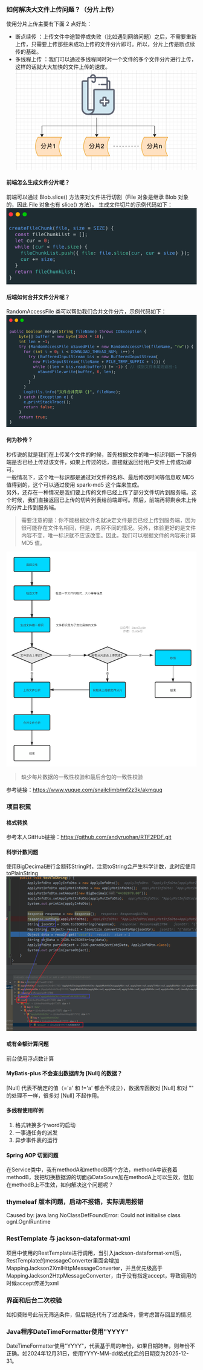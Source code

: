 ### 如何解决大文件上传问题？（分片上传）
使用分片上传主要有下面 2 点好处：
- 断点续传 ：上传文件中途暂停或失败（比如遇到网络问题）之后，不需要重新上传，只需要上传那些未成功上传的文件分片即可。所以，分片上传是断点续传的基础。
- 多线程上传 ：我们可以通过多线程同时对一个文件的多个文件分片进行上传，这样的话就大大加快的文件上传的速度。
![](分片上传样例图.png)

#### 前端怎么生成文件分片呢？
前端可以通过 Blob.slice() 方法来对文件进行切割（File 对象是继承 Blob 对象的，因此 File 对象也有 slice() 方法）。
生成文件切片的示例代码如下：
![](前端代码.png)

#### 后端如何合并文件分片呢？
RandomAccessFile 类可以帮助我们合并文件分片，示例代码如下：
![](后端代码.png)

#### 何为秒传？  
秒传说的就是我们在上传某个文件的时候，首先根据文件的唯一标识判断一下服务端是否已经上传过该文件，如果上传过的话，直接就返回给用户文件上传成功即可。  
一般情况下，这个唯一标识都是通过对文件的名称、最后修改时间等信息取 MD5 值得到的，这个可以通过使用 spark-md5 这个库来生成。   
另外，还存在一种情况是我们要上传的文件已经上传了部分文件切片到服务端。这个时候，我们直接返回已上传的切片列表给前端即可。然后，前端再将剩余未上传的分片上传到服务端。
>需要注意的是：你不能根据文件名就决定文件是否已经上传到服务端，因为很可能存在文件名相同，但是，内容不同的情况。另外，体验更好的是文件内容不变，唯一标识就不应该改变。因此，我们可以根据文件的内容来计算 MD5 值。  


![](流程图.png)
>缺少每片数据的一致性校验和最后合包的一致性校验

参考链接：https://www.yuque.com/snailclimb/mf2z3k/akmquq

### 项目积累
#### 格式转换
参考本人GitHub链接：https://github.com/andyruohan/RTF2PDF.git

#### 科学计数问题
使用BigDecimal进行金额转String时，注意toString会产生科学计数，此时应使用toPlainString
![](产生科学记数法的问题点.PNG)

#### 或有金额计算问题
前台使用浮点数计算

#### MyBatis-plus 不会查出数据库为 [Null] 的数据？
[Null] 代表不确定的值（='a' 和 !='a' 都会不成立），数据库函数对 [Null] 和对 "" 的处理不一样，很多对 [Null] 不起作用。

#### 多线程使用样例
1. 格式转换多个word的启动
2. 一事通任务的派发
3. 异步事件表的运行

#### Spring AOP 切面问题
在Service类中，我有methodA和methodB两个方法，methodA中嵌套着methodB，我把切换数据源的切面@DataSoure加在methodA上可以生效，但加在methodB上不生效，如何解决这个问题呢？

### thymeleaf 版本问题，启动不报错，实际调用报错
Caused by: java.lang.NoClassDefFoundError: Could not initialise class ognl.OgnlRuntime

### RestTemplate 与 jackson-dataformat-xml
项目中使用的RestTemplate进行调用，当引入jackson-dataformat-xml后，RestTemplate的messageConverter里面会增加MappingJackson2XmlHttpMessageConverter，并且优先级高于MappingJackson2HttpMessageConverter，由于没有指定accept，导致调用的时候accept传递为xml

### 界面和后台二次校验
如扣费账号此前无筛选条件，但后期迭代有了过滤条件，需考虑暂存回显的情况

### Java程序DateTimeFormatter使用"YYYY"
DateTimeFormatter使用"YYYY"，代表基于周的年份，如果日期跨年，则年份不正确。如2024年12月31日，使用YYYY-MM-dd格式化后的日期变为2025-12-31。
